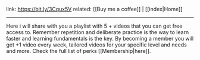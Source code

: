 link: https://bit.ly/3Cqux5V
related: [[Buy me a coffee]] | [[index|Home]]

---

Here i will share with you a playlist with 5 + videos that you can get free access to. Remember repetition and deliberate practice is the way to learn faster and learning fundamentals is the key. By becoming a member you will get +1 video every week, tailored videos for your specific level and needs and more. Check the full list of perks [[Membership|here]].